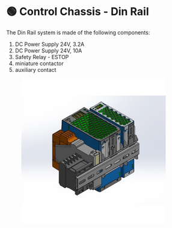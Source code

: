 # 🟢 Control Chassis - Din Rail

The Din Rail system is made of the following components:

1. DC Power Supply 24V, 3.2A
2. DC Power Supply 24V, 10A
3. Safety Relay - ESTOP
4. miniature contactor
5. auxiliary contact

<figure><img src="../../.gitbook/assets/DinRailAssembly.jpg" alt="" width="384"><figcaption></figcaption></figure>
